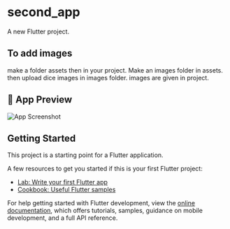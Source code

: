 # second_app

A new Flutter project.

## To add images
make a folder assets then in your project. Make an images folder in assets. then upload dice images in images folder. images are given in project.

## 📸 App Preview

![App Screenshot]()


## Getting Started

This project is a starting point for a Flutter application.

A few resources to get you started if this is your first Flutter project:

- [Lab: Write your first Flutter app](https://docs.flutter.dev/get-started/codelab)
- [Cookbook: Useful Flutter samples](https://docs.flutter.dev/cookbook)

For help getting started with Flutter development, view the
[online documentation](https://docs.flutter.dev/), which offers tutorials,
samples, guidance on mobile development, and a full API reference.



